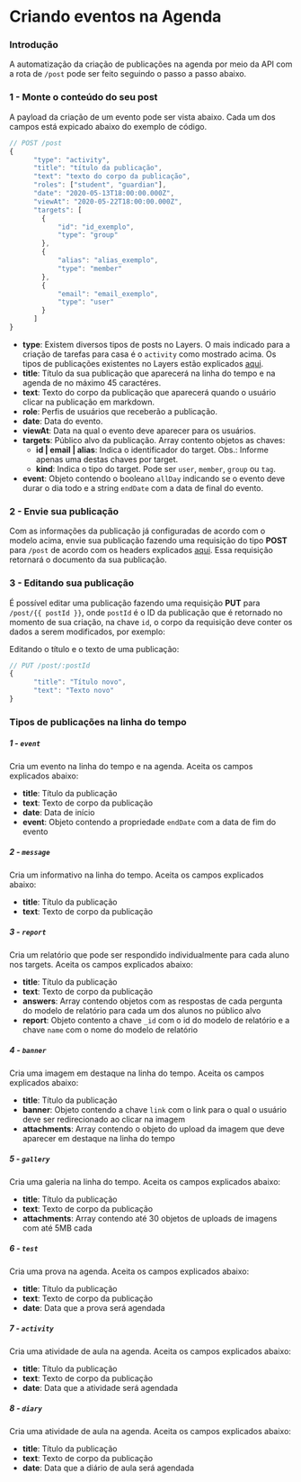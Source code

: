 # Criando eventos na Agenda

### Introdução

A automatização da criação de publicações na agenda por meio da API com a rota de `/post`  pode ser feito seguindo o passo a passo abaixo.

### 1 - Monte o conteúdo do seu post

A payload da criação de um evento pode ser vista abaixo. Cada um dos campos está expicado abaixo do exemplo de código.

```js
// POST /post
{
      "type": "activity",
      "title": "título da publicação",
      "text": "texto do corpo da publicação",
      "roles": ["student", "guardian"],
      "date": "2020-05-13T18:00:00.000Z",
      "viewAt": "2020-05-22T18:00:00.000Z",
      "targets": [
        {
            "id": "id_exemplo",
            "type": "group"
        },
        {
            "alias": "alias_exemplo",
            "type": "member"
        },
        {
            "email": "email_exemplo",
            "type": "user"
        }
      ]
}
```

+ **type**: Existem diversos tipos de posts no Layers. O mais indicado para a criação de tarefas para casa é o ```activity``` como mostrado acima. Os tipos de publicações existentes no Layers estão explicados [aqui](#Tipos-de-publicações-na-linha-do-tempo).
+ **title**: Título da sua publicação que aparecerá na linha do tempo e na agenda de no máximo 45 caractéres.
+ **text**: Texto do corpo da publicação que aparecerá quando o usuário clicar na publicação em markdown.
+ **role**: Perfis de usuários que receberão a publicação.
+ **date**: Data do evento.
+ **viewAt**: Data na qual o evento deve aparecer para os usuários.
+ **targets**: Público alvo da publicação. Array contento objetos as chaves:
  + **id | email | alias**: Indica o identificador do target. Obs.: Informe apenas uma destas chaves por target.
  + **kind**: Indica o tipo do target. Pode ser ```user```, ```member```, ```group``` ou ```tag```.
+ **event**: Objeto contendo o booleano ```allDay``` indicando se o evento deve durar o dia todo e a string ```endDate``` com a data de final do evento.

### 2 - Envie sua publicação

Com as informações da publicação já configuradas de acordo com o modelo acima, envie sua publicação fazendo uma requisição do tipo **POST** para `/post` de acordo com os headers explicados [aqui](link.com). Essa requisição retornará o documento da sua publicação. 

### 3 - Editando sua publicação

É possível editar uma publicação fazendo uma requisição **PUT** para `/post/{{ postId }}`, onde `postId` é o ID da publicação que é retornado no momento de sua criação, na chave `id`, o corpo da requisição deve conter os dados a serem modificados, por exemplo:

Editando o título e o texto de uma publicação:

```js
// PUT /post/:postId
{
      "title": "Título novo",
      "text": "Texto novo"
}
```

### Tipos de publicações na linha do tempo

##### 1 - ```event```

Cria um evento na linha do tempo e na agenda. Aceita os campos explicados abaixo:

+ **title**: Título da publicação
+ **text**: Texto de corpo da publicação
+ **date**: Data de início
+ **event**: Objeto contendo a propriedade ```endDate``` com a data de fim do evento

##### 2 - ```message```

Cria um informativo na linha do tempo. Aceita os campos explicados abaixo:

+ **title**: Título da publicação
+ **text**: Texto de corpo da publicação

##### 3 - ```report```

Cria um relatório que pode ser respondido individualmente para cada aluno nos targets. Aceita os campos explicados abaixo:

+ **title**: Título da publicação
+ **text**: Texto de corpo da publicação
+ **answers**: Array contendo objetos com as respostas de cada pergunta do modelo de relatório para cada um dos alunos no público alvo
+ **report**: Objeto contento a chave ```_id``` com o id do modelo de relatório e a chave ```name``` com o nome do modelo de relatório

##### 4 - ```banner```

Cria uma imagem em destaque na linha do tempo. Aceita os campos explicados abaixo:

+ **title**: Título da publicação
+ **banner**: Objeto contendo a chave ```link``` com o link para o qual o usuário deve ser redirecionado ao clicar na imagem
+ **attachments**: Array contendo o objeto do upload da imagem que deve aparecer em destaque na linha do tempo

##### 5 - ```gallery```

Cria uma galeria na linha do tempo. Aceita os campos explicados abaixo:

+ **title**: Título da publicação
+ **text**: Texto de corpo da publicação
+ **attachments**: Array contendo até 30 objetos de uploads de imagens com até 5MB cada

##### 6 - ```test```

Cria uma prova na agenda. Aceita os campos explicados abaixo:

+ **title**: Título da publicação
+ **text**: Texto de corpo da publicação
+ **date**: Data que a prova será agendada

##### 7 - ```activity```

Cria uma atividade de aula na agenda. Aceita os campos explicados abaixo:

+ **title**: Título da publicação
+ **text**: Texto de corpo da publicação
+ **date**: Data que a atividade será agendada

##### 8 - ```diary```

Cria uma atividade de aula na agenda. Aceita os campos explicados abaixo:

+ **title**: Título da publicação
+ **text**: Texto de corpo da publicação
+ **date**: Data que a diário de aula será agendada















